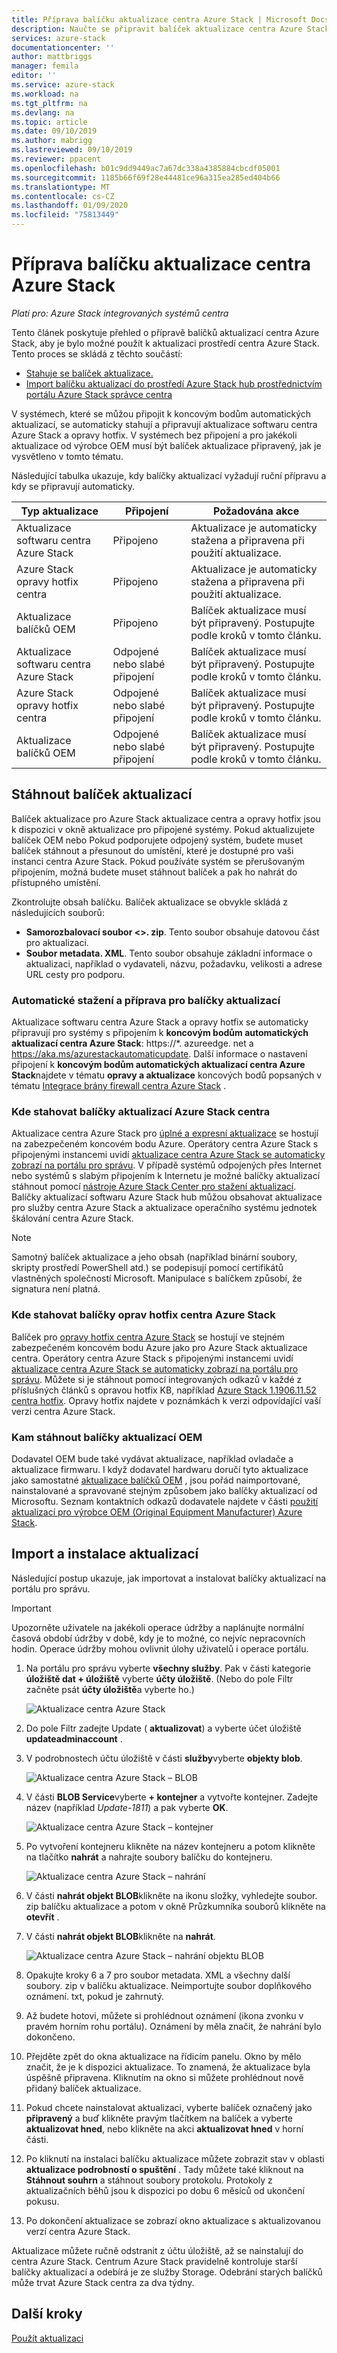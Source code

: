 ```yaml
---
title: Příprava balíčku aktualizace centra Azure Stack | Microsoft Docs
description: Naučte se připravit balíček aktualizace centra Azure Stack.
services: azure-stack
documentationcenter: ''
author: mattbriggs
manager: femila
editor: ''
ms.service: azure-stack
ms.workload: na
ms.tgt_pltfrm: na
ms.devlang: na
ms.topic: article
ms.date: 09/10/2019
ms.author: mabrigg
ms.lastreviewed: 09/10/2019
ms.reviewer: ppacent
ms.openlocfilehash: b01c9dd9449ac7a67dc338a4385884cbcdf05001
ms.sourcegitcommit: 1185b66f69f28e44481ce96a315ea285ed404b66
ms.translationtype: MT
ms.contentlocale: cs-CZ
ms.lasthandoff: 01/09/2020
ms.locfileid: "75813449"
---
```

# <a name="prepare-an-azure-stack-hub-update-package"></a>Příprava balíčku aktualizace centra Azure Stack

*Platí pro: Azure Stack integrovaných systémů centra*

Tento článek poskytuje přehled o přípravě balíčků aktualizací centra Azure Stack, aby je bylo možné použít k aktualizaci prostředí centra Azure Stack. Tento proces se skládá z těchto součástí:

- [Stahuje se balíček aktualizace.](#download-the-update-package)
- [Import balíčku aktualizací do prostředí Azure Stack hub prostřednictvím portálu Azure Stack správce centra](#import-and-install-updates)

V systémech, které se můžou připojit k koncovým bodům automatických aktualizací, se automaticky stahují a připravují aktualizace softwaru centra Azure Stack a opravy hotfix. V systémech bez připojení a pro jakékoli aktualizace od výrobce OEM musí být balíček aktualizace připravený, jak je vysvětleno v tomto tématu.  

Následující tabulka ukazuje, kdy balíčky aktualizací vyžadují ruční přípravu a kdy se připravují automaticky.

| Typ aktualizace | Připojení | Požadována akce |
| --- | --- | --- |
| Aktualizace softwaru centra Azure Stack | Připojeno | Aktualizace je automaticky stažena a připravena při použití aktualizace. |
| Azure Stack opravy hotfix centra | Připojeno | Aktualizace je automaticky stažena a připravena při použití aktualizace. |
| Aktualizace balíčků OEM | Připojeno | Balíček aktualizace musí být připravený. Postupujte podle kroků v tomto článku. |
| Aktualizace softwaru centra Azure Stack | Odpojené nebo slabé připojení | Balíček aktualizace musí být připravený. Postupujte podle kroků v tomto článku. |
| Azure Stack opravy hotfix centra | Odpojené nebo slabé připojení | Balíček aktualizace musí být připravený. Postupujte podle kroků v tomto článku. |
| Aktualizace balíčků OEM | Odpojené nebo slabé připojení | Balíček aktualizace musí být připravený. Postupujte podle kroků v tomto článku. |

## <a name="download-the-update-package"></a>Stáhnout balíček aktualizací
Balíček aktualizace pro Azure Stack aktualizace centra a opravy hotfix jsou k dispozici v okně aktualizace pro připojené systémy. Pokud aktualizujete balíček OEM nebo Pokud podporujete odpojený systém, budete muset balíček stáhnout a přesunout do umístění, které je dostupné pro vaši instanci centra Azure Stack. Pokud používáte systém se přerušovaným připojením, možná budete muset stáhnout balíček a pak ho nahrát do přístupného umístění.

Zkontrolujte obsah balíčku. Balíček aktualizace se obvykle skládá z následujících souborů:

-   **Samorozbalovací soubor \<>. zip**. Tento soubor obsahuje datovou část pro aktualizaci.
- **Soubor metadata. XML**. Tento soubor obsahuje základní informace o aktualizaci, například o vydavateli, názvu, požadavku, velikosti a adrese URL cesty pro podporu.

### <a name="automatic-download-and-preparation-for-update-packages"></a>Automatické stažení a příprava pro balíčky aktualizací
Aktualizace softwaru centra Azure Stack a opravy hotfix se automaticky připravují pro systémy s připojením k **koncovým bodům automatických aktualizací centra Azure Stack**: https://*. azureedge. net a https://aka.ms/azurestackautomaticupdate. Další informace o nastavení připojení k **koncovým bodům automatických aktualizací centra Azure Stack**najdete v tématu **opravy a aktualizace** koncových bodů popsaných v tématu [Integrace brány firewall centra Azure Stack](https://docs.microsoft.com/azure-stack/operator/azure-stack-integrate-endpoints#ports-and-urls-outbound) .

### <a name="where-to-download-azure-stack-hub-update-packages"></a>Kde stahovat balíčky aktualizací Azure Stack centra

Aktualizace centra Azure Stack pro [úplné a expresní aktualizace](https://docs.microsoft.com/azure-stack/operator/azure-stack-updates#update-package-types) se hostují na zabezpečeném koncovém bodu Azure. Operátory centra Azure Stack s připojenými instancemi uvidí [aktualizace centra Azure Stack se automaticky zobrazí na portálu pro správu](https://docs.microsoft.com/azure-stack/operator/azure-stack-update-prepare-package#automatic-download-and-preparation-for-update-packages). V případě systémů odpojených přes Internet nebo systémů s slabým připojením k Internetu je možné balíčky aktualizací stáhnout pomocí [nástroje Azure Stack Center pro stažení aktualizací](https://aka.ms/azurestackupdatedownload). Balíčky aktualizací softwaru Azure Stack hub můžou obsahovat aktualizace pro služby centra Azure Stack a aktualizace operačního systému jednotek škálování centra Azure Stack.

>[!NOTE]
>Samotný balíček aktualizace a jeho obsah (například binární soubory, skripty prostředí PowerShell atd.) se podepisují pomocí certifikátů vlastněných společností Microsoft. Manipulace s balíčkem způsobí, že signatura není platná.


### <a name="where-to-download-azure-stack-hub-hotfix-packages"></a>Kde stahovat balíčky oprav hotfix centra Azure Stack

Balíček pro [opravy hotfix centra Azure Stack](https://docs.microsoft.com/azure-stack/operator/azure-stack-updates#update-package-types) se hostují ve stejném zabezpečeném koncovém bodu Azure jako pro Azure Stack aktualizace centra. Operátory centra Azure Stack s připojenými instancemi uvidí [aktualizace centra Azure Stack se automaticky zobrazí na portálu pro správu](https://docs.microsoft.com/azure-stack/operator/azure-stack-update-prepare-package#automatic-download-and-preparation-for-update-packages). Můžete si je stáhnout pomocí integrovaných odkazů v každé z příslušných článků s opravou hotfix KB, například [Azure Stack 1.1906.11.52 centra hotfix](https://support.microsoft.com/help/4515650). Opravy hotfix najdete v poznámkách k verzi odpovídající vaší verzi centra Azure Stack.

### <a name="where-to-download-oem-update-packages"></a>Kam stáhnout balíčky aktualizací OEM
Dodavatel OEM bude také vydávat aktualizace, například ovladače a aktualizace firmwaru. I když dodavatel hardwaru doručí tyto aktualizace jako samostatné [aktualizace balíčků OEM](https://docs.microsoft.com/azure-stack/operator/azure-stack-updates#update-package-types) , jsou pořád naimportované, nainstalované a spravované stejným způsobem jako balíčky aktualizací od Microsoftu. Seznam kontaktních odkazů dodavatele najdete v části [použití aktualizací pro výrobce OEM (Original Equipment Manufacturer) Azure Stack](https://docs.microsoft.com/azure-stack/operator/azure-stack-update-oem#oem-contact-information).

## <a name="import-and-install-updates"></a>Import a instalace aktualizací

Následující postup ukazuje, jak importovat a instalovat balíčky aktualizací na portálu pro správu.

> [!Important]  
> Upozorněte uživatele na jakékoli operace údržby a naplánujte normální časová období údržby v době, kdy je to možné, co nejvíc nepracovních hodin. Operace údržby mohou ovlivnit úlohy uživatelů i operace portálu.

1.  Na portálu pro správu vyberte **všechny služby**. Pak v části kategorie **úložiště dat + úložiště** vyberte **účty úložiště**. (Nebo do pole Filtr začněte psát **účty úložiště**a vyberte ho.)

    ![Aktualizace centra Azure Stack](./media/azure-stack-update-prepare-package/image1.png) 

1.  Do pole Filtr zadejte Update ( **aktualizovat**) a vyberte účet úložiště **updateadminaccount** .

2.  V podrobnostech účtu úložiště v části **služby**vyberte **objekty blob**.

    ![Aktualizace centra Azure Stack – BLOB](./media/azure-stack-update-prepare-package/image2.png)

1.  V části **BLOB Service**vyberte **+ kontejner** a vytvořte kontejner. Zadejte název (například *Update-1811*) a pak vyberte **OK**.

    ![Aktualizace centra Azure Stack – kontejner](./media/azure-stack-update-prepare-package/image3.png)

1.  Po vytvoření kontejneru klikněte na název kontejneru a potom klikněte na tlačítko **nahrát** a nahrajte soubory balíčku do kontejneru.

    ![Aktualizace centra Azure Stack – nahrání](./media/azure-stack-update-prepare-package/image4.png)

1.  V části **nahrát objekt BLOB**klikněte na ikonu složky, vyhledejte soubor. zip balíčku aktualizace a potom v okně Průzkumníka souborů klikněte na **otevřít** .

2.  V části **nahrát objekt BLOB**klikněte na **nahrát**.

    ![Aktualizace centra Azure Stack – nahrání objektu BLOB](./media/azure-stack-update-prepare-package/image5.png)

1.  Opakujte kroky 6 a 7 pro soubor metadata. XML a všechny další soubory. zip v balíčku aktualizace. Neimportujte soubor doplňkového oznámení. txt, pokud je zahrnutý.

2.  Až budete hotovi, můžete si prohlédnout oznámení (ikona zvonku v pravém horním rohu portálu). Oznámení by měla značit, že nahrání bylo dokončeno.

3.  Přejděte zpět do okna aktualizace na řídicím panelu. Okno by mělo značit, že je k dispozici aktualizace. To znamená, že aktualizace byla úspěšně připravena. Kliknutím na okno si můžete prohlédnout nově přidaný balíček aktualizace.

4.  Pokud chcete nainstalovat aktualizaci, vyberte balíček označený jako **připravený** a buď klikněte pravým tlačítkem na balíček a vyberte **aktualizovat hned**, nebo klikněte na akci **aktualizovat hned** v horní části.

5.  Po kliknutí na instalaci balíčku aktualizace můžete zobrazit stav v oblasti **aktualizace podrobností o spuštění** . Tady můžete také kliknout na **Stáhnout souhrn** a stáhnout soubory protokolu. Protokoly z aktualizačních běhů jsou k dispozici po dobu 6 měsíců od ukončení pokusu.

6.  Po dokončení aktualizace se zobrazí okno aktualizace s aktualizovanou verzí centra Azure Stack.

Aktualizace můžete ručně odstranit z účtu úložiště, až se nainstalují do centra Azure Stack. Centrum Azure Stack pravidelně kontroluje starší balíčky aktualizací a odebírá je ze služby Storage. Odebrání starých balíčků může trvat Azure Stack centra za dva týdny.

## <a name="next-steps"></a>Další kroky

[Použít aktualizaci](azure-stack-apply-updates.md)
